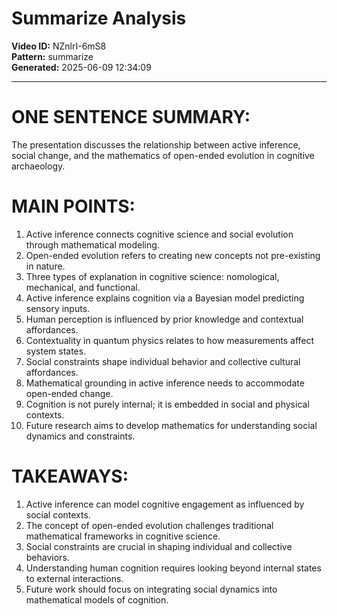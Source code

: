 # Summarize Analysis

**Video ID:** NZnlrI-6mS8  
**Pattern:** summarize  
**Generated:** 2025-06-09 12:34:09  

---

# ONE SENTENCE SUMMARY:
The presentation discusses the relationship between active inference, social change, and the mathematics of open-ended evolution in cognitive archaeology.

# MAIN POINTS:
1. Active inference connects cognitive science and social evolution through mathematical modeling.
2. Open-ended evolution refers to creating new concepts not pre-existing in nature.
3. Three types of explanation in cognitive science: nomological, mechanical, and functional.
4. Active inference explains cognition via a Bayesian model predicting sensory inputs.
5. Human perception is influenced by prior knowledge and contextual affordances.
6. Contextuality in quantum physics relates to how measurements affect system states.
7. Social constraints shape individual behavior and collective cultural affordances.
8. Mathematical grounding in active inference needs to accommodate open-ended change.
9. Cognition is not purely internal; it is embedded in social and physical contexts.
10. Future research aims to develop mathematics for understanding social dynamics and constraints.

# TAKEAWAYS:
1. Active inference can model cognitive engagement as influenced by social contexts.
2. The concept of open-ended evolution challenges traditional mathematical frameworks in cognitive science.
3. Social constraints are crucial in shaping individual and collective behaviors.
4. Understanding human cognition requires looking beyond internal states to external interactions.
5. Future work should focus on integrating social dynamics into mathematical models of cognition.